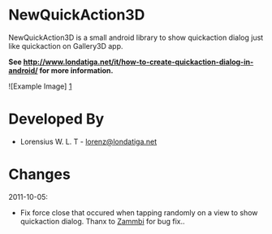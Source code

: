 NewQuickAction3D
================

NewQuickAction3D is a small android library to show quickaction dialog just like quickaction on Gallery3D app.

**See http://www.londatiga.net/it/how-to-create-quickaction-dialog-in-android/ for more information.**

![Example Image] [1]

Developed By
============

* Lorensius W. L. T - <lorenz@londatiga.net>

Changes
=======

2011-10-05:
- Fix force close that occured when tapping randomly on a view to show quickaction dialog. 
  Thanx to [Zammbi][2] for bug fix..

[1]: http://github.com/zammbi
[2]: http://londatiga.net/images/quickactions/gl3d2.jpg